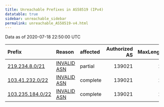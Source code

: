```yaml
---
title: Unreachable Prefixes in AS58519 (IPv4)
datatable: true
sidebar: unreachable_sidebar
permalink: unreachable_AS58519-v4.html
---
```


Data as of 2020-07-18 22:50:00 UTC


<div class="datatable-begin"></div>

| Prefix                                                     | Reason                                                                                                  | affected   |   Authorized AS |   MaxLength | Anchor                                       |   unreachable /24s |
|:-----------------------------------------------------------|:--------------------------------------------------------------------------------------------------------|:-----------|----------------:|------------:|:---------------------------------------------|-------------------:|
| [219.234.8.0/21](https://stat.ripe.net/219.234.8.0/21)     | [INVALID ASN](https://rpki-validator.ripe.net/announcement-preview?asn=AS58519&prefix=219.234.8.0/21)   | partial    |          139021 |          24 | [APNIC](unreachable_APNIC_RPKI_Root-v4.html) |                  8 |
| [103.41.232.0/22](https://stat.ripe.net/103.41.232.0/22)   | [INVALID ASN](https://rpki-validator.ripe.net/announcement-preview?asn=AS58519&prefix=103.41.232.0/22)  | complete   |          139021 |          24 | [APNIC](unreachable_APNIC_RPKI_Root-v4.html) |                  4 |
| [103.235.184.0/22](https://stat.ripe.net/103.235.184.0/22) | [INVALID ASN](https://rpki-validator.ripe.net/announcement-preview?asn=AS58519&prefix=103.235.184.0/22) | complete   |          139021 |          24 | [APNIC](unreachable_APNIC_RPKI_Root-v4.html) |                  4 |

<div class="datatable-end"></div>